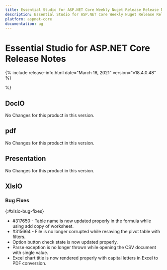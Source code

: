 ```yaml
---
title: Essential Studio for ASP.NET Core Weekly Nuget Release Release Notes  
description: Essential Studio for ASP.NET Core Weekly Nuget Release Release Notes  
platform: aspnet-core
documentation: ug
---
```


# Essential Studio for ASP.NET Core  Release Notes  

{% include release-info.html date="March 16, 2021"  version="v18.4.0.48" %} 



 %}



## DocIO

No Changes for this product in this version.

[//]: # "Delete the contents of this file while new content is added."

## pdf

No Changes for this product in this version.

[//]: # "Delete the contents of this file while new content is added."

## Presentation

No Changes for this product in this version.

[//]: # "Delete the contents of this file while new content is added."

## XlsIO

### Bug Fixes
{:#xlsio-bug-fixes}

* \#317650 - Table name is now updated properly in the formula while using add copy of worksheet.
* \#315664 - File is no longer corrupted while resaving the pivot table with filters.
* Option button check state is now updated properly.
* Parse exception is no longer thrown while opening the CSV document with single value.
* Excel chart title is now rendered properly with capital letters in Excel to PDF conversion.
